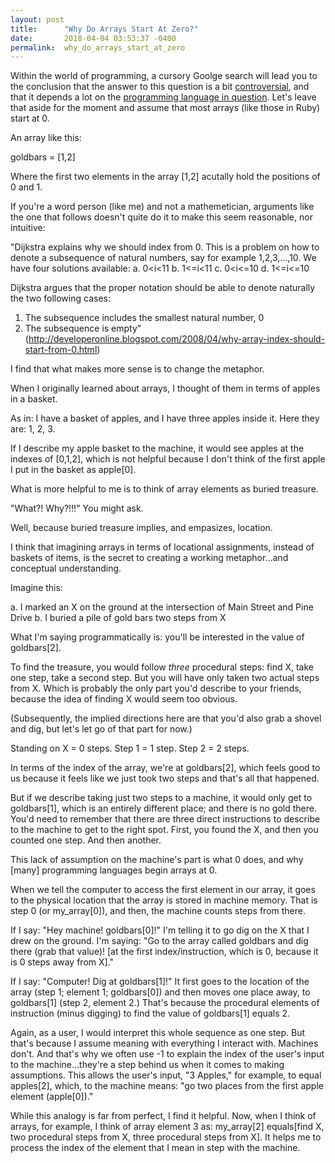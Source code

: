 ```yaml
---
layout: post
title:      "Why Do Arrays Start At Zero?"
date:       2018-04-04 03:53:37 -0400
permalink:  why_do_arrays_start_at_zero
---
```



Within the world of programming, a cursory Goolge search will lead you to the conclusion that the answer to this question is a bit [controversial](https://softwareengineering.stackexchange.com/questions/110804/why-are-zero-based-arrays-the-norm), and that it depends a lot on the [programming language in question](http://developeronline.blogspot.com/2008/04/why-array-index-should-start-from-0.html).  Let's leave that aside for the moment and assume that most arrays (like those in Ruby) start at 0. 

An array like this:

goldbars = [1,2]

Where the first two elements in the array [1,2] acutally hold the positions of 0 and 1.

If you're a word person (like me) and not a mathemetician, arguments like the one that follows doesn't quite do it to make this seem reasonable, nor intuitive:

"Dijkstra explains why we should index from 0. This is a problem on how to denote a subsequence of natural numbers, say for example 1,2,3,...,10. We have four solutions available:
a. 0<i<11 
b. 1<=i<11
c. 0<i<=10
d. 1<=i<=10

Dijkstra argues that the proper notation should be able to denote naturally the two following cases:
1. The subsequence includes the smallest natural number, 0
2. The subsequence is empty" (http://developeronline.blogspot.com/2008/04/why-array-index-should-start-from-0.html)

I find that what makes more sense is to change the metaphor.

When I originally learned about arrays, I thought of them in terms of apples in a basket. 

As in: I have a basket of apples, and I have three apples inside it. Here they are: 1, 2, 3.

If I describe my apple basket to the machine, it would see apples at the indexes of [0,1,2], which is not helpful because I don't think of the first apple I put in the basket as apple[0]. 

What is more helpful to me is to think of array elements as buried treasure.

"What?! Why?!!!" You might ask.

Well, because buried treasure implies, and empasizes, location. 

I think that imagining arrays in terms of locational assignments, instead of baskets of items, is the secret to creating a working metaphor...and conceptual understanding.

Imagine this:

a. I marked an X on the ground at the intersection of Main Street and Pine Drive
b. I buried a pile of gold bars two steps from X

What I'm saying programmatically is: you'll be interested in the value of goldbars[2].

To find the treasure, you would follow *three* procedural steps: find X, take one step, take a second step. But you will have only taken two actual steps from X. Which is probably the only part you'd describe to your friends, because the idea of finding X would seem too obvious.

(Subsequently, the implied directions here are that you'd also grab a shovel and dig, but let's let go of that part for now.) 

Standing on X = 0 steps. Step 1 = 1 step. Step 2 = 2 steps.  

In terms of the index of the array, we're at goldbars[2], which feels good to us because it feels like we just took two steps and that's all that happened.

But if we describe taking just two steps to a machine, it would only get to goldbars[1], which is an entirely different place; and there is no gold there. You'd need to remember that there are three direct instructions to describe to the machine to get to the right spot. First, you found the X, and then you counted one step. And then another. 

This lack of assumption on the machine's part is what 0 does, and why [many] programming languages begin arrays at 0.

When we tell the computer to access the first element in our array, it goes to the physical location that the array is stored in machine memory. That is step 0 (or my_array[0]), and then, the machine counts steps from there. 

If I say: "Hey machine! goldbars[0]!" I'm telling it to go dig on the X that I drew on the ground. I'm saying: "Go to the array called goldbars and dig there (grab that value)! [at the first index/instruction, which is 0, because it is 0 steps away from X]."

If I say: "Computer! Dig at goldbars[1]!" It first goes to the location of the array (step 1; element 1; goldbars[0]) and then moves one place away, to goldbars[1] (step 2, element 2.) That's because the procedural elements of instruction (minus digging) to find the value of goldbars[1] equals 2.

Again, as a user, I would interpret this whole sequence as one step. But that's because I assume meaning with everything I interact with. Machines don't. And that's why we often use -1 to explain the index of the user's input to the machine...they're a step behind us when it comes to making assumptions. This allows the user's input, "3 Apples," for example, to equal apples[2], which, to the machine means:  "go two places from the first apple element (apple[0])."

While this analogy is far from perfect, I find it helpful. Now, when I think of arrays, for example, I think of array element 3 as: my_array[2] equals[find X, two procedural steps from X, three procedural steps from X]. It helps me to process the index of the element that I mean in step with the machine.
